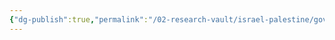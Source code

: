 ```yaml
---
{"dg-publish":true,"permalink":"/02-research-vault/israel-palestine/governments/vanguard-for-the-popular-liberation-war-lightning-forces/","created":"2025-08-28T00:43:46.315-04:00","updated":"2025-08-28T00:43:49.429-04:00"}
---
```


